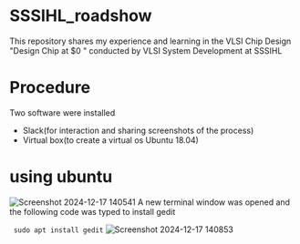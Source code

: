 # SSSIHL_roadshow
  
This repository shares my experience and learning in the VLSI Chip Design "Design Chip at $0 " conducted by VLSI System Development at SSSIHL

# Procedure
  Two software were installed
* Slack(for interaction and sharing screenshots of the process)
* Virtual box(to create a virtual os Ubuntu 18.04)
# using ubuntu 
![Screenshot 2024-12-17 140541](https://github.com/user-attachments/assets/0f5179bd-6413-40cf-888d-430ba7e98aac)
 A new terminal window was opened
 and the following code was typed to install gedit
 
 ` sudo apt install gedit`
 ![Screenshot 2024-12-17 140853](https://github.com/user-attachments/assets/96430e88-c688-40bc-850f-8ebfaf108abf)
 

 

  
  
  
